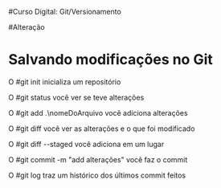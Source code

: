 #Curso Digital: Git/Versionamento

#Alteração

# Salvando modificações no Git

O #git init inicializa um repositório

O #git status você ver se teve alterações

O #git add .\nomeDoArquivo você adiciona alterações 

O #git diff você ver as alterações e o que foi modificado

O #git diff --staged você adiciona em um lugar

O #git commit -m "add alterações" você faz o commit 

O #git log traz um histórico dos últimos commit feitos
